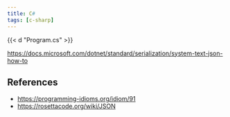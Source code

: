 ```yaml
---
title: C#
tags: [c-sharp]
---
```


{{< d "Program.cs" >}}

<https://docs.microsoft.com/dotnet/standard/serialization/system-text-json-how-to>

## References

- <https://programming-idioms.org/idiom/91>
- <https://rosettacode.org/wiki/JSON>
